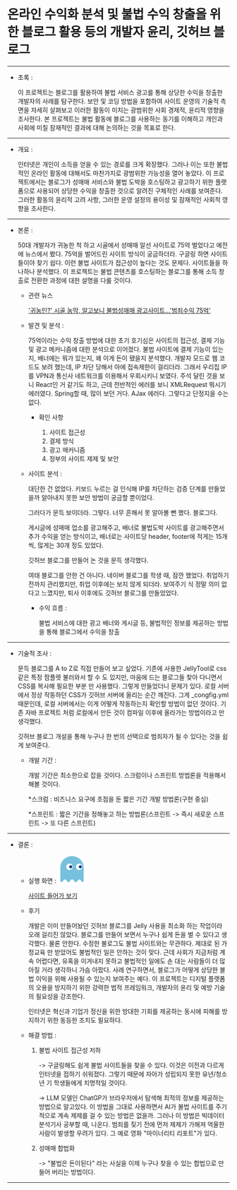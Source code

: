


온라인 수익화 분석 및 불법 수익 창출을 위한 블로그 활용 등의 개발자 윤리, 깃허브 블로그
===

****

- 초록 :

    이 프로젝트는 블로그를 활용하여 불법 서비스 광고를 통해 상당한 수익을 창출한 개발자의 사례를 탐구한다. 보안 및 코딩 방법을 포함하여 사이트 운영의 기술적 측면을 자세히 살펴보고 이러한 활동이 미치는 광범위한 사회 경제적, 윤리적 영향을 조사한다. 본 프로젝트는 불법 활동에 블로그를 사용하는 동기를 이해하고 개인과 사회에 미칠 잠재적인 결과에 대해 논의하는 것을 목표로 한다.

****

- 개요 :

    인터넷은 개인이 소득을 얻을 수 있는 경로를 크게 확장했다. 그러나 이는 또한 불법적인 온라인 활동에 대해서도 마찬가지로 광범위한 가능성을 열어 놓았다. 이 프로젝트에서는 블로그가 성매매 서비스와 불법 도박을 호스팅하고 광고하기 위한 플랫폼으로 사용되어 상당한 수익을 창출한 것으로 알려진 구체적인 사례를 보여준다. 그러한 활동의 ​​윤리적 고려 사항, 그러한 운영 설정의 용이성 및 잠재적인 사회적 영향을 조사한다.


****

- 본론 : 

    50대 개발자가 귀농한 척 하고 시골에서 성매매 알선 사이트로 75억 벌었다고 예전에 뉴스에서 봤다. 75억을 벌어드린 사이트 방식이 궁금하더라.
    구글링 하면 사이트들이야 찾기 쉽다. 이런 불법 사이트가 접근성이 높다는 것도 문제다. 사이트들을 하나하나 분석했다. 이 프로젝트는 불법 콘텐츠를 호스팅하는 블로그를 통해 소득 창출로 전환한 과정에 대한 설명을 다룰 것이다.

    - 관련 뉴스

        ['귀농인?' 시골 농막, 알고보니 불법성매매 광고사이트…'범죄수익 75억'](http://www.joongang.tv/news/articleView.html?idxno=68030)


    - 발견 및 분석 : 

        75억이라는 수익 창출 방법에 대한 초기 호기심은 사이트의 접근성, 결제 기능 및 광고 메커니즘에 대한 분석으로 이어졌다. 
        불법 사이트에 결제 기능이 있는지, 배너에는 뭐가 있는지, 왜 이게 돈이 됐을지 분석했다. 개발자 모드로 웹 코드도 보려 했는데, IP 차단 당해서 아에 접속제한이 걸리더라. 그래서 우리집 IP를 VPN과 통신사 네트워크를 이용해서 우회시키니 보였다. 주석 달린 것을 보니 React인 거 같기도 하고, 근데 전반적인 에러를 보니 XMLRequest 뭐시기 에러였다. Spring할 때, 많이 보던 거다. AJax 에러다. 그렇다고 단정지을 수는 없다.

        * 확인 사항

            1. 사이트 접근성
            2. 결제 방식
            3. 광고 매커니즘
            4. 정부의 사이트 제제 및 보안

    - 사이트 분석 : 

        대단한 건 없었다. 키보드 누르는 걸 인식해 IP를 차단하는 검증 단계를 만들었을까 알아내지 못한 보안 방법이 궁금할 뿐이었다.

        그러다가 문득 보이더라. 그렇다. 너무 흔해서 못 알아볼 뻔 했다. 블로그다.

        게시글에 성매매 업소를 광고해주고, 배너로 불법도박 사이트를 광고해주면서 추가 수익을 얻는 방식이고, 배너로는 사이트당 header, footer에 적게는 15개 씩, 많게는 30개 정도 있었다.
        
        깃허브 블로그를 만들어 논 것을 문득 생각했다.

        여태 블로그를 안한 건 아니다. 네이버 블로그를 학생 때, 잠깐 했었다. 취업하기 전까지 관리했지만, 취업 이후에는 보지 않게 되더라. 보여주기 식 정말 의미 없다고 느꼈지만, 퇴사 이후에도 깃허브 블로그를 만들었었다.

        - 수익 흐름 : 

            불법 서비스에 대한 광고 배너와 게시글 등, 불법적인 정보를 제공하는 방법을 통해 블로그에서 수익을 창출

****

- 기술적 조사 : 

    문득 블로그를 A to Z로 직접 만들어 보고 싶었다. 기존에 사용한 JellyTool로 css 같은 특정 팜플렛 불러와서 할 수 도 있지만, 마음에 드는 블로그들 찾아 다니면서 CSS를 복사해 필요한 부분 만 사용했다. 그렇게 만들었더니 문제가 있다. 로컬 서버에서 정상 작동하던 CSS가 깃허브 서버에 올리는 순간 깨진다. 그게 _congfig.yml 때문인데, 로컬 서버에서는 이게 어떻게 작동하는지 확인할 방법이 없던 것이다. 기존 자바 프로젝트 처럼 로컬에서 만든 것이 컴파일 이후에 올라가는 방법이라고 만 생각했다. 

    깃허브 블로그 개설을 통해 누구나 한 번의 선택으로 범죄자가 될 수 있다는 것을 쉽게 보여준다.

    - 개발 기간 :

        개발 기간은 최소한으로 잡을 것이다. 스크럼이나 스프린트 방법론을 적용해서 해볼 것이다.
        
        *스크럼 : 비즈니스 요구에 초점을 둔 짧은 기간 개발 방법론(구현 중심)
        
        *스프린트 : 짧은 기간을 정해놓고 하는 방법론(스프린트 -> 즉시 새로운 스프린트 -> 또 다른 스프린트)

****

- 결론 :
    
    - 실행 화면 : 
        ![ㅇㅇ](/pacman.jpg)

        [사이트 들어가 보기](Grokeen.github.io)


    - 후기

        개발은 이미 만들어놨던 깃허브 블로그를 Jelly 사용을 최소화 하는 작업이라 오래 걸리진 않았다. 블로그를 만들어 보면서 누구나 쉽게 돈을 벌 수 있다고 생각했다. 물론 안한다. 수정한 불로그도 불법 사이트와는 무관하다. 제대로 된 가정교육 만 받았어도 불법적인 일은 안하는 것이 맞다. 근데 사회가 지금처럼 계속 어렵다면, 유혹을 이겨내지 못하고 불법적인 일에도 손 대는 사람들이 더 많아질 거라 생각하니 가슴 아팠다. 사례 연구하면서, 블로그가 어떻게 상당한 불법 이익을 위해 사용될 수 있는지 보여주는 예다. 이 프로젝트는 디지털 플랫폼의 오용을 방지하기 위한 강력한 법적 프레임워크, 개발자의 윤리 및 예방 기술의 필요성을 강조한다.
    
        인터넷은 혁신과 기업가 정신을 위한 방대한 기회를 제공하는 동시에 피해를 방지하기 위한 동등한 조치도 필요하다.

    - 해결 방법 : 

        1. 불법 사이트 접근성 저하 
        
            -> 구글링해도 쉽게 불법 사이트들을 찾을 수 있다. 이것은 이전과 다르게 인터넷을 접하기 쉬워졌다. 그렇기 때문에 자아가 성립되지 못한 유년/청소년 기 학생들에게 치명적일 것이다.

            -> LLM 모델인 ChatGP가 브라우저에서 탐색해 최적의 정보를 제공하는 방법으로 알고있다. 이 방법을 그대로 사용하면서 AI가 불법 사이트를 주기적으로 계속 제제를 걸 수 있는 방법은 없을까. 그러나 이 방법은 빅데이터분석기사 공부할 때, 나온다. 범죄를 짖기 전에 먼저 제제가 가해져 억울한 사람이 발생할 우려가 있다. 그 예로 영화 "마이너리티 리포트"가 있다.
        
        2. 성매매 합법화 
            
            -> "불법은 돈이된다" 라는 사실을 이제 누구나 찾을 수 있는 합법으로 만들어 버리는 방법이다.
        


    

****














